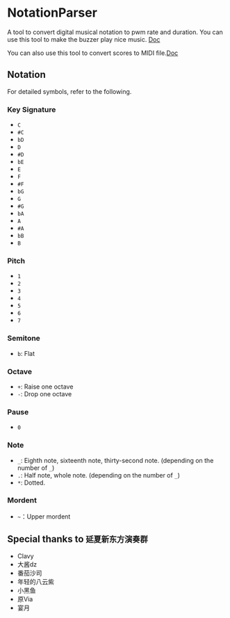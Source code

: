 # NotationParser

A tool to convert digital musical notation to pwm rate and duration. You can use this tool to make the buzzer play nice music. [Doc](docs/NotationParser.md)

You can also use this tool to convert scores to MIDI file.[Doc](docs/MidiGenerator.md)

## Notation

For detailed symbols, refer to the following.

### Key Signature

* `C`
* `#C`
* `bD`
* `D`
* `#D`
* `bE`
* `E`
* `F`
* `#F`
* `bG`
* `G`
* `#G`
* `bA`
* `A`
* `#A`
* `bB`
* `B`

### Pitch

* `1`
* `2`
* `3`
* `4`
* `5`
* `6`
* `7`

### Semitone

* `b`: Flat

### Octave

* `+`: Raise one octave
* `-`: Drop one octave

### Pause

* `0`

### Note

* `_`: Eighth note, sixteenth note, thirty-second note. (depending on the number of `_`)
* `.`: Half note, whole note. (depending on the number of `_`)
* `*`: Dotted.

### Mordent

* `~`：Upper mordent

## Special thanks to `延夏新东方演奏群`

* Clavy
* 大酱dz
* 番茄沙司
* 年轻的八云紫
* 小黑鱼
* 原Via
* 宴月